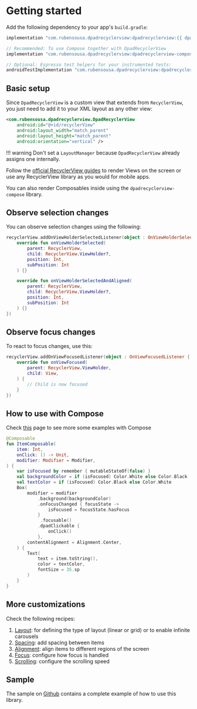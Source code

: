 # Getting started

Add the following dependency to your app's `build.gradle`:

```groovy
implementation "com.rubensousa.dpadrecyclerview:dpadrecyclerview:{{ dpadrecyclerview.version }}"

// Recommended: To use Compose together with DpadRecyclerView
implementation "com.rubensousa.dpadrecyclerview:dpadrecyclerview-compose:{{ dpadrecyclerview.version }}"

// Optional: Espresso test helpers for your instrumented tests:
androidTestImplementation "com.rubensousa.dpadrecyclerview:dpadrecyclerview-testing:{{ dpadrecyclerview.version }}"
```

## Basic setup

Since `DpadRecyclerView` is a custom view that extends from `RecyclerView`, you just need to add it to your XML layout as any other view:

```xml linenums="1"
<com.rubensousa.dpadrecyclerview.DpadRecyclerView
    android:id="@+id/recyclerView"
    android:layout_width="match_parent"
    android:layout_height="match_parent"
    android:orientation="vertical" />
```

!!! warning 
    Don't set a `LayoutManager` because `DpadRecyclerView` already assigns one internally.

Follow the [official RecyclerView guides](https://developer.android.com/develop/ui/views/layout/recyclerview) to render Views on the screen
or use any RecyclerView library as you would for mobile apps. 

You can also render Composables inside using the `dpadrecyclerview-compose` library.


## Observe selection changes

You can observe selection changes using the following:

```kotlin linenums="1"
recyclerView.addOnViewHolderSelectedListener(object : OnViewHolderSelectedListener {
    override fun onViewHolderSelected(
        parent: RecyclerView,
        child: RecyclerView.ViewHolder?,
        position: Int,
        subPosition: Int
    ) {}

    override fun onViewHolderSelectedAndAligned(
        parent: RecyclerView,
        child: RecyclerView.ViewHolder?,
        position: Int,
        subPosition: Int
    ) {}
})
```

## Observe focus changes

To react to focus changes, use this:

```kotlin linenums="1"
recyclerView.addOnViewFocusedListener(object : OnViewFocusedListener {
    override fun onViewFocused(
        parent: RecyclerView.ViewHolder,
        child: View,
    ) {
        // Child is now focused
    }
})
```

## How to use with Compose

Check [this](compose.md) page to see more some examples with Compose

```kotlin linenums="1", hl_lines="13-16"
@Composable
fun ItemComposable(
    item: Int, 
    onClick: () -> Unit,
    modifier: Modifier = Modifier,
) {
    var isFocused by remember { mutableStateOf(false) }
    val backgroundColor = if (isFocused) Color.White else Color.Black
    val textColor = if (isFocused) Color.Black else Color.White
    Box(
        modifier = modifier
            .background(backgroundColor)
            .onFocusChanged { focusState ->
                isFocused = focusState.hasFocus
            }
             .focusable()
            .dpadClickable {
                onClick()
            },
        contentAlignment = Alignment.Center,
    ) {
        Text(
            text = item.toString(),
            color = textColor,
            fontSize = 35.sp
        )
    }
}
```

## More customizations

Check the following recipes:

1. [Layout](recipes/layout.md): for defining the type of layout (linear or grid) or to enable infinite carousels
2. [Spacing](recipes/spacing.md): add spacing between items
3. [Alignment](recipes/alignment.md): align items to different regions of the screen
4. [Focus](recipes/focus.md): configure how focus is handled
5. [Scrolling](recipes/scrolling.md): configure the scrolling speed

## Sample

The sample on [Github](https://github.com/rubensousa/DpadRecyclerView) contains a complete example of 
how to use this library. 